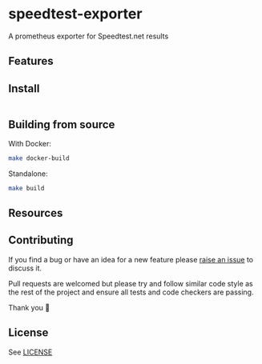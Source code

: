# speedtest-exporter

A prometheus exporter for Speedtest.net results

## Features

## Install

```sh

```

## Building from source

With Docker:

```sh
make docker-build
```

Standalone:

```sh
make build
```

## Resources

## Contributing

If you find a bug or have an idea for a new feature please [raise an issue](issues/new) to discuss it.

Pull requests are welcomed but please try and follow similar code style as the rest of the project and ensure all tests and code checkers are passing.

Thank you 💛

## License

See [LICENSE](LICENSE)
